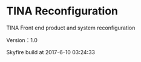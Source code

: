 # TINA Reconfiguration

TINA Front end product and system reconfiguration

Version：1.0

Skyfire build at 2017-6-10 03:24:33


